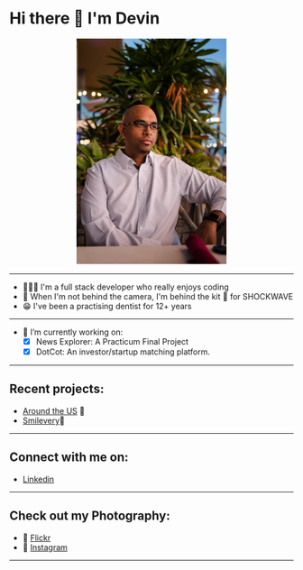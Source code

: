 # Hi there 👋 I'm Devin
<p align="center" >
<img height=400px src='https://github.com/mentalcaries/mentalcaries/blob/main/minipro.jpg' alt='So much Devin' />
<p/>

---

- 👨🏽‍💻 I'm a full stack developer who really enjoys coding
- 📸 When I'm not behind the camera, I'm behind the kit 🥁 for SHOCKWAVE
- 😁 I've been a practising dentist for 12+ years

---

- 🔭 I’m currently working on:
 	- [x] News Explorer: A Practicum Final Project
  - [x] DotCot: An investor/startup matching platform.
---

## Recent projects:
 - [Around the US](https://github.com/mentalcaries/react-around-api-full) 🚗
 - [Smilevery](https://github.com/mentalcaries/smilevery-react)💌

---

## Connect with me on:
 - [Linkedin](https://www.linkedin.com/in/devin-jaggernauth)
 ---
 
## Check out my Photography:
 - 📸 [Flickr](https://www.flickr.com/photos/neexis/)
 - 🤢 [Instagram](https://www.instagram.com/devinshi.photo/)
 ---

<!--
**mentalcaries/mentalcaries** is a ✨ _special_ ✨ repository because its `README.md` (this file) appears on your GitHub profile.

Here are some ideas to get you started:

- 🔭 I’m currently working on ...
- 🌱 I’m currently learning ...
- 👯 I’m looking to collaborate on ...
- 🤔 I’m looking for help with ...
- 💬 Ask me about ...
- 📫 How to reach me: ...
- 😄 Pronouns: ...
- ⚡ Fun fact: ...
-->
